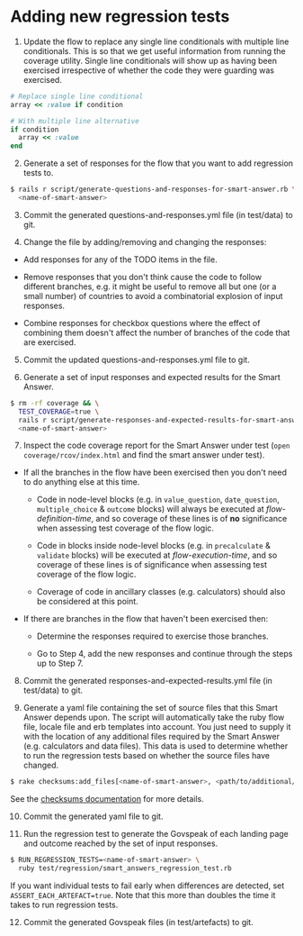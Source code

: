 # Adding new regression tests

1. Update the flow to replace any single line conditionals with multiple line conditionals. This is so that we get useful information from running the coverage utility. Single line conditionals will show up as having been exercised irrespective of whether the code they were guarding was exercised.

```ruby
# Replace single line conditional
array << :value if condition

# With multiple line alternative
if condition
  array << :value
end
```

2. Generate a set of responses for the flow that you want to add regression tests to.

```bash
$ rails r script/generate-questions-and-responses-for-smart-answer.rb \
  <name-of-smart-answer>
```

3. Commit the generated questions-and-responses.yml file (in test/data) to git.

4. Change the file by adding/removing and changing the responses:

  * Add responses for any of the TODO items in the file.

  * Remove responses that you don't think cause the code to follow different branches, e.g. it might be useful to remove all but one (or a small number) of countries to avoid a combinatorial explosion of input responses.

  * Combine responses for checkbox questions where the effect of combining them doesn't affect the number of branches of the code that are exercised.

5. Commit the updated questions-and-responses.yml file to git.

6. Generate a set of input responses and expected results for the Smart Answer.

```bash
$ rm -rf coverage && \
  TEST_COVERAGE=true \
  rails r script/generate-responses-and-expected-results-for-smart-answer.rb \
  <name-of-smart-answer>
```

7. Inspect the code coverage report for the Smart Answer under test (`open coverage/rcov/index.html` and find the smart answer under test).

  * If all the branches in the flow have been exercised then you don't need to do anything else at this time.

      * Code in node-level blocks (e.g. in `value_question`, `date_question`, `multiple_choice` & `outcome` blocks) will always be executed at *flow-definition-time*, and so coverage of these lines is of **no** significance when assessing test coverage of the flow logic.

      * Code in blocks inside node-level blocks (e.g. in `precalculate` & `validate` blocks) will be executed at *flow-execution-time*, and so coverage of these lines is of significance when assessing test coverage of the flow logic.

      * Coverage of code in ancillary classes (e.g. calculators) should also be considered at this point.

  * If there are branches in the flow that haven't been exercised then:

      * Determine the responses required to exercise those branches.

      * Go to Step 4, add the new responses and continue through the steps up to Step 7.

8. Commit the generated responses-and-expected-results.yml file (in test/data) to git.

9. Generate a yaml file containing the set of source files that this Smart Answer depends upon. The script will automatically take the ruby flow file, locale file and erb templates into account. You just need to supply it with the location of any additional files required by the Smart Answer (e.g. calculators and data files). This data is used to determine whether to run the regression tests based on whether the source files have changed.

```bash
$ rake checksums:add_files[<name-of-smart-answer>, <path/to/additional/files>]
```

See the [checksums documentation](checksums.md#for-a-new-smart-answer) for more details.

10. Commit the generated yaml file to git.

11. Run the regression test to generate the Govspeak of each landing page and outcome reached by the set of input responses.

```bash
$ RUN_REGRESSION_TESTS=<name-of-smart-answer> \
  ruby test/regression/smart_answers_regression_test.rb
```

If you want individual tests to fail early when differences are detected, set `ASSERT_EACH_ARTEFACT=true`.
Note that this more than doubles the time it takes to run regression tests.

12. Commit the generated Govspeak files (in test/artefacts) to git.
